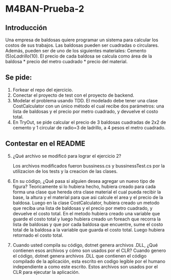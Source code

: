 # M4BAN-Prueba-2

## Introducción

Una empresa de baldosas quiere programar un sistema para calcular los costos de sus trabajos. Las baldosas pueden ser cuadradas o circulares. Además, pueden ser de uno de los siguientes materiales: Cemento ($5) o Ladrillo ($10). El precio de cada baldosa se calcula como área de la baldosa * precio del metro cuadrado * precio del material.

## Se pide:

1. Forkear el repo del ejercicio.
2. Conectar el proyecto de test con el proyecto de backend.
3. Modelar el problema usando TDD. El modelado debe tener una clase CostCalculator con un único método el cual recibe dos parámetros: una lista de baldosas y el precio por metro cuadrado, y devuelve el costo total.
4. En TryOut, se pide calcular el precio de 3 baldosas cuadradas de 2x2 de cemento y 1 circular de radio=3 de ladrillo, a 4 pesos el metro cuadrado.

## Contestar en el README

5. ¿Qué archivo se modificó para lograr el ejercicio 2?											
	Los archivos modificados fueron bussiness.cs y bussinessTest.cs por la utilizacion de los tests y la creacion de las clases.

6. En su código, ¿Qué pasa si alguien desea agregar un nuevo tipo de figura?
	Teoricamente si lo hubiera hecho, hubiera creado para cada forma una clase que hereda otra clase material el cual pueda recibir la base, la altura y el material para que asi calcule el area y el precio de la baldosa. Luego en la clase CostCalculator, hubiera creado un metodo que reciba una lista de baldosas y el precio por metro cuadrado, y devuelve el costo total. En el metodo hubiera creado una variable que guarde el costo total y luego hubiera creado un foreach que recorra la lista de baldosas y que por cada baldosa que encuentre, sume el costo total de la baldosa a la variable que guarda el costo total. Luego hubiera retornado el costo total.
	
7. Cuando usted compila su código, dotnet genera archivos .DLL, ¿Qué contienen esos archivos y cómo son usados por el CLR?
	Cuando genero el código, dotnet genera archivos .DLL que contienen el código compilado de la aplicación, esta escrito en codigo legible por el humano independiente a como este escrito. Estos archivos son usados por el CLR para ejecutar la aplicación.